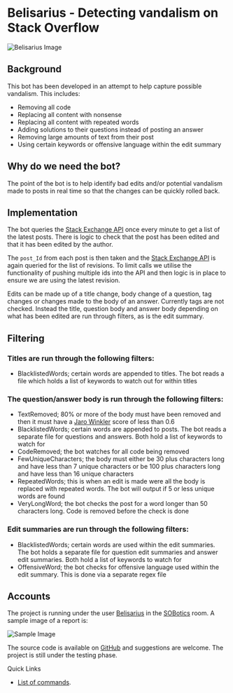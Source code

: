 # Belisarius - Detecting vandalism on Stack Overflow

![Belisarius Image](https://i.stack.imgur.com/g7HUp.png)

## Background

This bot has been developed in an attempt to help capture possible vandalism. This includes:

 - Removing all code
 - Replacing all content with nonsense
 - Replacing all content with repeated words
 - Adding solutions to their questions instead of posting an answer
 - Removing large amounts of text from their post
 - Using certain keywords or offensive language within the edit summary
 
## Why do we need the bot?

The point of the bot is to help identify bad edits and/or potential vandalism made to posts in real time so that the changes can be quickly rolled back.

## Implementation

The bot queries the [Stack Exchange API][1] once every minute to get a list of the latest posts. There is logic to check that the post has been edited and that it has been edited by the author.

The `post_Id` from each post is then taken and the [Stack Exchange API][2] is again queried for the list of revisions. To limit calls we utilise the functionality of pushing multiple ids into the API and then logic is in place to ensure we are using the latest revision.

Edits can be made up of a title change, body change of a question, tag changes or changes made to the body of an answer. Currently tags are not checked. Instead the title, question body and answer body depending on what has been edited are run through filters, as is the edit summary.

## Filtering

### Titles are run through the following filters:

  - BlacklistedWords; certain words are appended to titles. The bot reads a file which holds a list of keywords to watch out for within titles

### The question/answer body is run through the following filters:
 
 - TextRemoved; 80% or more of the body must have been removed and then it must have a [Jaro Winkler][3] score of less than 0.6
 - BlacklistedWords; certain words are appended to posts. The bot reads a separate file for questions and answers. Both hold a list of keywords to watch for
 - CodeRemoved; the bot watches for all code being removed
 - FewUniqueCharacters; the body must either be 30 plus characters long and have less than 7 unique characters or be 100 plus characters long and have less than 16 unique characters
 - RepeatedWords; this is when an edit is made were all the body is replaced with repeated words. The bot will output if 5 or less unique words are found
 - VeryLongWord; the bot checks the post for a word longer than 50 characters long. Code is removed before the check is done

### Edit summaries are run through the following filters:

 - BlacklistedWords; certain words are used within the edit summaries. The bot holds a separate file for question edit summaries and answer edit summaries. Both hold a list of keywords to watch for
 - OffensiveWord; the bot checks for offensive language used within the edit summary. This is done via a separate regex file
 
## Accounts 

The project is running under the user [Belisarius][4] in the [SOBotics][5] room. A sample image of a report is: 
  
  ![Sample Image][6]
  
The source code is available on [GitHub][7] and suggestions are welcome. The project is still under the testing phase.

 [1]: https://api.stackexchange.com/docs/posts
 [2]: https://api.stackexchange.com/docs/revisions-by-ids
 [3]: https://en.wikipedia.org/wiki/Jaro%E2%80%93Winkler_distance
 [4]: https://stackoverflow.com/users/8149646/belisarius
 [5]: http://chat.stackoverflow.com/rooms/111347/sobotics
 [6]: https://i.stack.imgur.com/uRSpD.png
 [7]: https://github.com/SOBotics/Belisarius

Quick Links

- [List of commands](/commands). 
